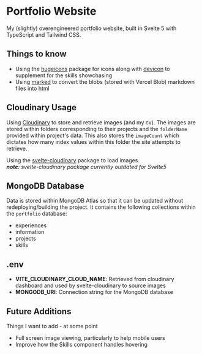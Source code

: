# Portfolio Website

My (slightly) overengineered portfolio website, built in Svelte 5 with TypeScript and Tailwind CSS.

## Things to know

- Using the [hugeicons](https://hugeicons.com/) package for icons along with [devicon](https://devicon.dev/) to supplement for the skills showchasing
- Using [marked](https://github.com/markedjs/marked) to convert the blobs (stored with Vercel Blob) markdown files into html

## Cloudinary Usage

Using [Cloudinary](https://cloudinary.com/) to store and retrieve images (and my cv). The images are stored within folders corresponding to their projects and the `folderName` provided within project's data. This also stores the `imageCount` which dictates how many index values within this folder the site attempts to retrieve.

Using the [svelte-cloudinary](https://svelte.cloudinary.dev/) package to load images.  
_**note**: svelte-cloudinary package currently outdated for Svelte5_

## MongoDB Database

Data is stored within MongoDB Atlas so that it can be updated without redeploying/building the project. It contains the following collections within the `portfolio` database:

- experiences
- information
- projects
- skills

## .env

- **VITE_CLOUDINARY_CLOUD_NAME**: Retrieved from cloudinary dashboard and used by svelte-cloudinary to source images
- **MONGODB_URI**: Connection string for the MongoDB database

## Future Additions

Things I want to add - at some point

- Full screen image viewing, particularly to help mobile users
- Improve how the Skills component handles hovering
